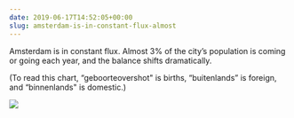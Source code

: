 ```yaml
---
date: 2019-06-17T14:52:05+00:00
slug: amsterdam-is-in-constant-flux-almost
---
```

Amsterdam is in constant flux. Almost 3% of the city’s population is coming or going each year, and the balance shifts dramatically.

(To read this chart, “geboorteovershot" is births, “buitenlands” is foreign, and “binnenlands" is domestic.)

![](https://hans.gerwitz.com/media/2019-06/17-143537-bevolking._261a.png)
